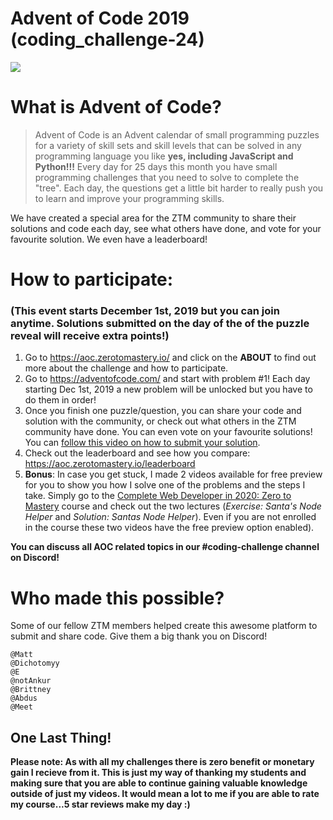 # Advent of Code 2019 (coding_challenge-24)

![](./aoc.png)

# What is Advent of Code?
> Advent of Code is an Advent calendar of small programming puzzles for a variety of skill sets and skill levels that can be solved in any programming language you like **yes, including JavaScript and Python!!!**
> Every day for 25 days this month you have small programming challenges that you need to solve to complete the "tree". Each day, the questions get a little bit harder to really push you to learn and improve your programming skills.

We have created a special area for the ZTM community to share their solutions and code each day, see what others have done, and vote for your favourite solution. We even have a leaderboard!

# How to participate:
### (This event starts December 1st, 2019 but you can join anytime. Solutions submitted on the day of the of the puzzle reveal will receive extra points!)
1. Go to https://aoc.zerotomastery.io/ and click on the **ABOUT** to find out more about the challenge and how to participate.
2. Go to https://adventofcode.com/ and start with problem #1! Each day starting Dec 1st, 2019 a new problem will be unlocked but you have to do them in order!
3. Once you finish one puzzle/question, you can share your code and solution with the community, or check out what others in the ZTM community have done. You can even vote on your favourite solutions! You can [follow this video on how to submit your solution](https://www.loom.com/share/7310b6e83bcc4922b25023b62d173611).
4. Check out the leaderboard and see how you compare: https://aoc.zerotomastery.io/leaderboard
5. **Bonus**: In case you get stuck, I made 2 videos available for free preview for you to show you how I solve one of the problems and the steps I take. Simply go to the [Complete Web Developer in 2020: Zero to Mastery](https://www.udemy.com/course/the-complete-web-developer-zero-to-mastery/?referralCode=FFF295AECF3594CE440E) course and check out the two lectures (*Exercise: Santa's Node Helper* and *Solution: Santas Node Helper*). Even if you are not enrolled in the course these two videos have the free preview option enabled). 

**You can discuss all AOC related topics in our #coding-challenge channel on Discord!**

# Who made this possible?
Some of our fellow ZTM members helped create this awesome platform to submit and share code. Give them a big thank you on Discord!
```
@Matt
@Dichotomyy
@E
@notAnkur
@Brittney
@Abdus
@Meet
```

## One Last Thing!

**Please note: As with all my challenges there is zero benefit or monetary gain I recieve from it. This is just my way of thanking my students and making sure that you are able to continue gaining valuable knowledge outside of just my videos. It would mean a lot to me if you are able to rate my course...5 star reviews make my day :)**